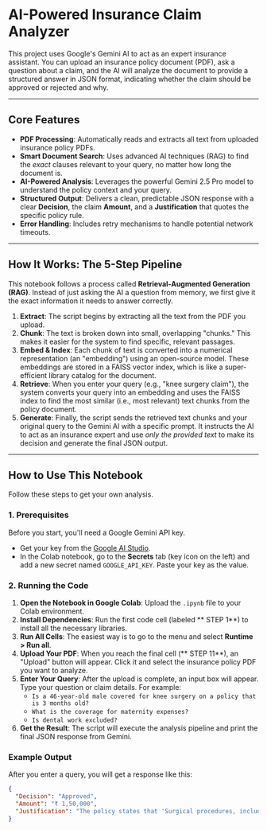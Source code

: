 # AI-Powered Insurance Claim Analyzer

This project uses Google's Gemini AI to act as an expert insurance assistant. You can upload an insurance policy document (PDF), ask a question about a claim, and the AI will analyze the document to provide a structured answer in JSON format, indicating whether the claim should be approved or rejected and why.



---

## Core Features

* **PDF Processing**: Automatically reads and extracts all text from uploaded insurance policy PDFs.
* **Smart Document Search**: Uses advanced AI techniques (RAG) to find the *exact* clauses relevant to your query, no matter how long the document is.
* **AI-Powered Analysis**: Leverages the powerful Gemini 2.5 Pro model to understand the policy context and your query.
* **Structured Output**: Delivers a clean, predictable JSON response with a clear **Decision**, the claim **Amount**, and a **Justification** that quotes the specific policy rule.
* **Error Handling**: Includes retry mechanisms to handle potential network timeouts.

---

##  How It Works: The 5-Step Pipeline

This notebook follows a process called **Retrieval-Augmented Generation (RAG)**. Instead of just asking the AI a question from memory, we first give it the exact information it needs to answer correctly.

1.  **Extract**: The script begins by extracting all the text from the PDF you upload.
2.  **Chunk**: The text is broken down into small, overlapping "chunks." This makes it easier for the system to find specific, relevant passages.
3.  **Embed & Index**: Each chunk of text is converted into a numerical representation (an "embedding") using an open-source model. These embeddings are stored in a FAISS vector index, which is like a super-efficient library catalog for the document.
4.  **Retrieve**: When you enter your query (e.g., "knee surgery claim"), the system converts your query into an embedding and uses the FAISS index to find the most similar (i.e., most relevant) text chunks from the policy document.
5.  **Generate**: Finally, the script sends the retrieved text chunks and your original query to the Gemini AI with a specific prompt. It instructs the AI to act as an insurance expert and use *only the provided text* to make its decision and generate the final JSON output.



---

##  How to Use This Notebook

Follow these steps to get your own analysis.

### 1. Prerequisites

Before you start, you'll need a Google Gemini API key.

* Get your key from the [Google AI Studio](https://aistudio.google.com/app/apikey).
* In the Colab notebook, go to the **Secrets** tab (key icon on the left) and add a new secret named `GOOGLE_API_KEY`. Paste your key as the value.

### 2. Running the Code

1.  **Open the Notebook in Google Colab**: Upload the `.ipynb` file to your Colab environment.
2.  **Install Dependencies**: Run the first code cell (labeled ** STEP 1**) to install all the necessary libraries.
3.  **Run All Cells**: The easiest way is to go to the menu and select **Runtime > Run all**.
4.  **Upload Your PDF**: When you reach the final cell (** STEP 11**), an "Upload" button will appear. Click it and select the insurance policy PDF you want to analyze.
5.  **Enter Your Query**: After the upload is complete, an input box will appear. Type your question or claim details. For example:
    * `Is a 46-year-old male covered for knee surgery on a policy that is 3 months old?`
    * `What is the coverage for maternity expenses?`
    * `Is dental work excluded?`
6.  **Get the Result**: The script will execute the analysis pipeline and print the final JSON response from Gemini.

### Example Output

After you enter a query, you will get a response like this:

```json
{
  "Decision": "Approved",
  "Amount": "₹ 1,50,000",
  "Justification": "The policy states that 'Surgical procedures, including knee replacement surgery, are covered up to a limit of ₹ 2,00,000 after an initial waiting period of 90 days.' The 3-month-old policy meets this requirement."
}
